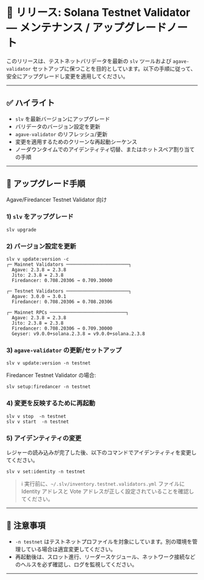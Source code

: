 # 🚀 リリース: Solana Testnet Validator — メンテナンス / アップグレードノート

このリリースは、テストネットバリデータを最新の `slv` ツールおよび `agave-validator` セットアップに保つことを目的としています。以下の手順に従って、安全にアップグレードし変更を適用してください。

---

## ✅ ハイライト
- `slv` を最新バージョンにアップグレード  
- バリデータのバージョン設定を更新  
- `agave-validator` のリフレッシュ/更新  
- 変更を適用するためのクリーンな再起動シーケンス  
- ノーダウンタイムでのアイデンティティ切替、またはホットスペア割り当ての手順  

---

## 🧰 アップグレード手順

Agave/Firedancer Testnet Validator 向け

### 1) `slv` をアップグレード
```
slv upgrade
```

### 2) バージョン設定を更新
```
slv v update:version -c
┌─ Mainnet Validators ───────────────────────┐
  Agave: 2.3.8 = 2.3.8
  Jito: 2.3.8 = 2.3.8
  Firedancer: 0.708.20306 → 0.709.30000

┌─ Testnet Validators ───────────────────────┐
  Agave: 3.0.0 → 3.0.1
  Firedancer: 0.708.20306 = 0.708.20306

┌─ Mainnet RPCs ────────────────────────────┐
  Agave: 2.3.8 = 2.3.8
  Jito: 2.3.8 = 2.3.8
  Firedancer: 0.708.20306 → 0.709.30000
  Geyser: v9.0.0+solana.2.3.8 = v9.0.0+solana.2.3.8
```

### 3) `agave-validator` の更新/セットアップ
```
slv v update:version -n testnet
```

Firedancer Testnet Validator の場合:
```
slv setup:firedancer -n testnet
```

### 4) 変更を反映するために再起動
```
slv v stop  -n testnet
slv v start  -n testnet
```

### 5) アイデンティティの変更

レジャーの読み込みが完了した後、以下のコマンドでアイデンティティを変更してください。

```
slv v set:identity -n testnet
```

> ℹ️ 実行前に、`~/.slv/inventory.testnet.validators.yml` ファイルに Identity アドレスと Vote アドレスが正しく設定されていることを確認してください。

---

## 📝 注意事項
- `-n testnet` はテストネットプロファイルを対象にしています。別の環境を管理している場合は適宜変更してください。  
- 再起動後は、スロット進行、リーダースケジュール、ネットワーク接続などのヘルスを必ず確認し、ログを監視してください。  

---
